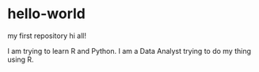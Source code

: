 # hello-world
my first repository
hi all!

I am trying to learn R and Python. I am a Data Analyst trying to do my thing using R.

